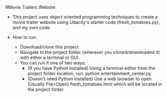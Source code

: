 #Movie Trailers Website

* This project uses object oriented programming techniques to create a movie trailer website using Udacity's starter code (fresh_tomatoes.py), and my own code.

* How to run:
    * Download/clone this project
    * Navigate to the project folder (wherever you cloned/downloaded it) with either a terminal or GUI.
    * You can run it one of two ways:
        * (If you have Python installed) Using a terminal editor from the project folder location, run: python entertainment_center.py
        * (Doesn't need Python installed) Use a web browser to open (Usually File>Open) fresh_tomatoes.html which will be located in the project folder.
